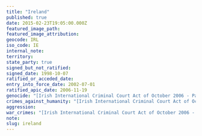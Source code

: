 ```yaml
---
title: "Ireland"
published: true
date: 2015-02-23T19:05:00.000Z
featured_image_path:
featured_image_attribution:
geocode: IRL
iso_code: IE
internal_note:
territory:
state_party: true
signed_but_not_ratified:
signed_date: 1998-10-07
ratified_or_acceded_date:
entry_into_force_date: 2002-07-01
ratified_apic_date: 2006-11-19
genocide: "[Irish International Criminal Court Act of October 2006 - Part 2 - Article 6](https://iccdb.hrlc.net/data/doc/201/keyword/46/)"
crimes_against_humanity: "[Irish International Criminal Court Act of October 2006 - Part 2 - Article 7](https://iccdb.hrlc.net/data/doc/201/keyword/13/)"
aggression:
war_crimes: "[Irish International Criminal Court Act of October 2006 - Part 2 - Article 8.2](https://iccdb.hrlc.net/data/doc/201/keyword/145/)"
note:
slug: ireland
---
```

